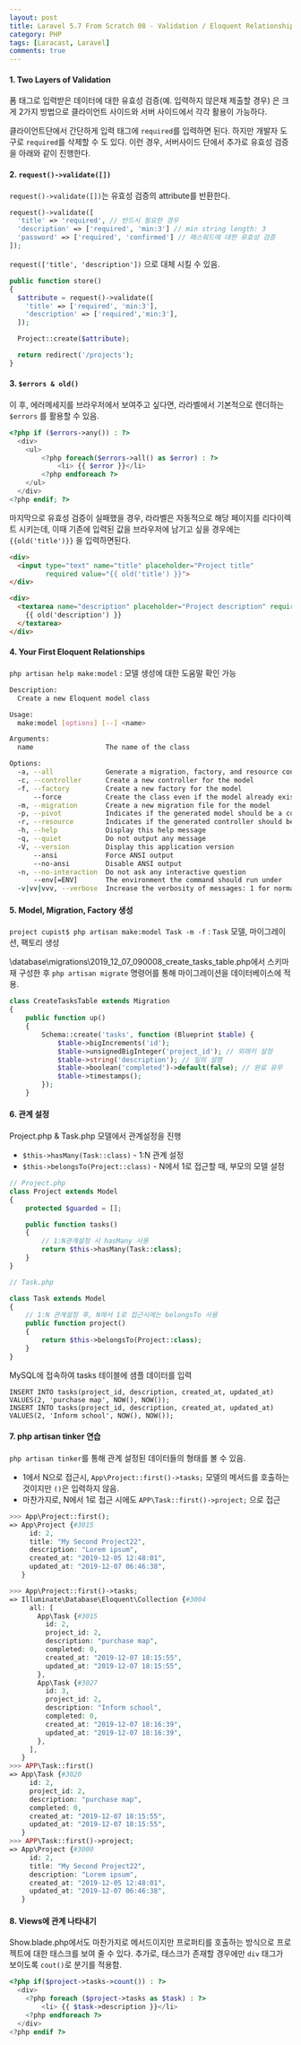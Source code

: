 ```yaml
---
layout: post
title: Laravel 5.7 From Scratch 08 - Validation / Eloquent Relationship(1:N)
category: PHP
tags: [Laracast, Laravel]
comments: true
---
```




#### 1. Two Layers of Validation

폼 태그로 입력받은 데이터에 대한 유효성 검증(예. 입력하지 않은채 제출할 경우) 은 크게 2가지 방법으로 클라이언트 사이드와 서버 사이드에서 각각 활용이 가능하다. 

클라이언트단에서 간단하게 입력 태그에 `required`를 입력하면 된다. 하지만 개발자 도구로 `required`를 삭제할 수 도 있다. 이런 경우, 서버사이드 단에서 추가로 유효성 검증을 아래와 같이 진행한다.



#### 2. `request()->validate([])`

`request()->validate([])`는 유효성 검증의 attribute를 반환한다.

```php
request()->validate([
  'title' => 'required', // 반드시 필요한 경우
  'description' => ['required', 'min:3'] // min string length: 3
  'password' => ['required', 'confirmed'] // 패스워드에 대한 유효성 검증
]);
```

 `request(['title', 'description'])` 으로 대체 시킬 수 있음.

```php
public function store()
{
  $attribute = request()->validate([
    'title' => ['required', 'min:3'], 
    'description' => ['required','min:3'],
  ]);

  Project::create($attribute);

  return redirect('/projects');
}
```



#### 3. `$errors & old()`

이 후, 에러메세지를 브라우저에서 보여주고 싶다면, 라라벨에서 기본적으로 렌더하는 `$errors` 를 활용할 수 있음. 

```php
<?php if ($errors->any()) : ?>
  <div>
  	<ul>
  		<?php foreach($errors->all() as $error) : ?>
    		<li> {{ $error }}</li>
    	<?php endforeach ?>
    </ul>
  </div>
<?php endif; ?>
```



마지막으로 유효성 검증이 실패했을 경우, 라라벨은 자동적으로 해당 페이지를 리다이렉트 시키는데, 이때 기존에 입력된 값을 브라우저에 남기고 싶을 경우에는 `{{old('title')}}` 을 입력하면된다.

```html
<div>
  <input type="text" name="title" placeholder="Project title" 
         required value="{{ old('title') }}">
</div>

<div>
  <textarea name="description" placeholder="Project description" required> 
    {{ old('description') }} 
  </textarea>
</div>
```



#### 4. Your First Eloquent Relationships

`php artisan help make:model` : 모델 생성에 대한 도움말 확인 가능

```bash
Description:
  Create a new Eloquent model class

Usage:
  make:model [options] [--] <name>

Arguments:
  name                  The name of the class

Options:
  -a, --all             Generate a migration, factory, and resource controller for the model
  -c, --controller      Create a new controller for the model
  -f, --factory         Create a new factory for the model
      --force           Create the class even if the model already exists
  -m, --migration       Create a new migration file for the model
  -p, --pivot           Indicates if the generated model should be a custom intermediate table model
  -r, --resource        Indicates if the generated controller should be a resource controller
  -h, --help            Display this help message
  -q, --quiet           Do not output any message
  -V, --version         Display this application version
      --ansi            Force ANSI output
      --no-ansi         Disable ANSI output
  -n, --no-interaction  Do not ask any interactive question
      --env[=ENV]       The environment the command should run under
  -v|vv|vvv, --verbose  Increase the verbosity of messages: 1 for normal output, 2 for more verbose output and 3 for debug
```



#### 5. Model, Migration, Factory 생성

`project cupist$ php artisan make:model Task -m -f` : `Task` 모델, 마이그레이션, 팩토리 생성

\database\migrations\2019_12_07_090008_create_tasks_table.php에서 스키마 재 구성한 후 `php artisan migrate` 명령어를 통해 마이그레이션을 데이터베이스에 적용.

```php
class CreateTasksTable extends Migration
{
    public function up()
    {
        Schema::create('tasks', function (Blueprint $table) {
            $table->bigIncrements('id');
            $table->unsignedBigInteger('project_id'); // 외래키 설정
            $table->string('description'); // 일의 설명
            $table->boolean('completed')->default(false); // 완료 유무
            $table->timestamps();
        });
    }
```



#### 6. 관계 설정

Project.php & Task.php 모델에서 관계설정을 진행

- `$this->hasMany(Task::class)`   - 1:N 관계 설정
- `$this->belongsTo(Project::class)` - N에서 1로 접근할 때, 부모의 모델 설정

```php
// Project.php
class Project extends Model
{
    protected $guarded = [];

    public function tasks()
    {
        // 1:N관계설정 시 hasMany 사용
        return $this->hasMany(Task::class); 
    }
}

// Task.php

class Task extends Model
{
  	// 1:N 관계설정 후, N에서 1로 접근시에는 belongsTo 사용
    public function project()
    {
        return $this->belongsTo(Project::class);
    }
}
```

MySQL에 접속하여 tasks 테이블에 샘플 데이터를 입력

```mysql
INSERT INTO tasks(project_id, description, created_at, updated_at) VALUES(2, 'purchase map', NOW(), NOW());
INSERT INTO tasks(project_id, description, created_at, updated_at) VALUES(2, 'Inform school', NOW(), NOW());
```



#### 7. php artisan tinker 연습

`php artisan tinker`를 통해 관계 설정된 데이터들의 형태를 볼 수 있음. 

- 1에서 N으로 접근시, `App\Project::first()->tasks;`  모델의 메서드를 호출하는 것이지만 `()`은 입력하지 않음.
- 마찬가지로, N에서 1로 접근 시에도 `APP\Task::first()->project;` 으로 접근

```php
>>> App\Project::first();
=> App\Project {#3015
     id: 2,
     title: "My Second Project22",
     description: "Lorem ipsum",
     created_at: "2019-12-05 12:48:01",
     updated_at: "2019-12-07 06:46:38",
   }

>>> App\Project::first()->tasks;
=> Illuminate\Database\Eloquent\Collection {#3004
     all: [
       App\Task {#3015
         id: 2,
         project_id: 2,
         description: "purchase map",
         completed: 0,
         created_at: "2019-12-07 18:15:55",
         updated_at: "2019-12-07 18:15:55",
       },
       App\Task {#3027
         id: 3,
         project_id: 2,
         description: "Inform school",
         completed: 0,
         created_at: "2019-12-07 18:16:39",
         updated_at: "2019-12-07 18:16:39",
       },
     ],
   }
>>> APP\Task::first()
=> App\Task {#3020
     id: 2,
     project_id: 2,
     description: "purchase map",
     completed: 0,
     created_at: "2019-12-07 18:15:55",
     updated_at: "2019-12-07 18:15:55",
   }
>>> APP\Task::first()->project;
=> App\Project {#3000
     id: 2,
     title: "My Second Project22",
     description: "Lorem ipsum",
     created_at: "2019-12-05 12:48:01",
     updated_at: "2019-12-07 06:46:38",
   }
```



#### 8. Views에 관계 나타내기

Show.blade.php에서도 마찬가지로 메서드이지만 프로퍼티를 호출하는 방식으로 프로젝트에 대한 태스크를 보여 줄 수 있다. 추가로, 태스크가 존재할 경우에만 `div` 태그가 보이도록 `cout()`로 분기를 적용함.

```php
<?php if($project->tasks->count()) : ?>
  <div>
  	<?php foreach ($project->tasks as $task) : ?>
    	<li> {{ $task->description }}</li>
    <?php endforeach ?>
  </div>
<?php endif ?>
```

